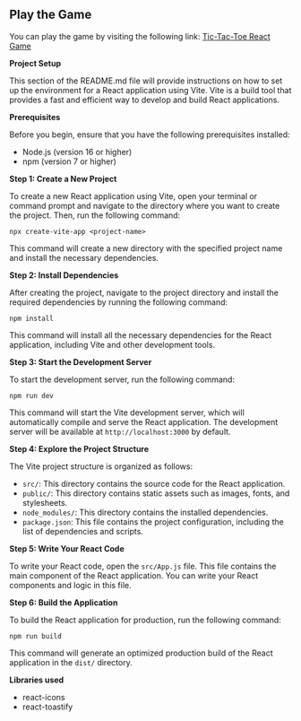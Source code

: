 ## Play the Game

You can play the game by visiting the following link: [Tic-Tac-Toe React Game](
tic-tac-toe-react-git-main-sujith-s-projects.vercel.app)

 **Project Setup**

This section of the README.md file will provide instructions on how to set up the environment for a React application using Vite. Vite is a build tool that provides a fast and efficient way to develop and build React applications.

**Prerequisites**

Before you begin, ensure that you have the following prerequisites installed:

- Node.js (version 16 or higher)
- npm (version 7 or higher)

**Step 1: Create a New Project**

To create a new React application using Vite, open your terminal or command prompt and navigate to the directory where you want to create the project. Then, run the following command:

```
npx create-vite-app <project-name>
```

This command will create a new directory with the specified project name and install the necessary dependencies.

**Step 2: Install Dependencies**

After creating the project, navigate to the project directory and install the required dependencies by running the following command:

```
npm install
```

This command will install all the necessary dependencies for the React application, including Vite and other development tools.

**Step 3: Start the Development Server**

To start the development server, run the following command:

```
npm run dev
```

This command will start the Vite development server, which will automatically compile and serve the React application. The development server will be available at `http://localhost:3000` by default.

**Step 4: Explore the Project Structure**

The Vite project structure is organized as follows:

- `src/`: This directory contains the source code for the React application.
- `public/`: This directory contains static assets such as images, fonts, and stylesheets.
- `node_modules/`: This directory contains the installed dependencies.
- `package.json`: This file contains the project configuration, including the list of dependencies and scripts.

**Step 5: Write Your React Code**

To write your React code, open the `src/App.js` file. This file contains the main component of the React application. You can write your React components and logic in this file.

**Step 6: Build the Application**

To build the React application for production, run the following command:

```
npm run build
```

This command will generate an optimized production build of the React application in the `dist/` directory.

**Libraries used**
- react-icons
- react-toastify
